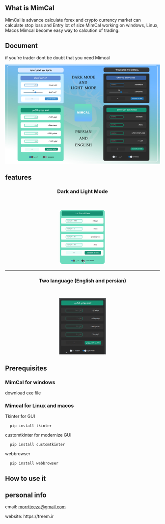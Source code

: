 ## What is MimCal
MimCal is advance calculate forex and crypto currency market can calculate stop loss and Entry lot of size
MimCal working on windows, Linux, Macos
Mimcal become easy way to calcution of trading.

## Document
<p> if you're trader dont be doubt that you need Mimcal </p>

![alt text](https://github.com/3mim/MimCal/blob/main/PSD%20UI/MIMcal_intro.jpg?raw=true)


## features
<h3 align="center" >
 Dark and Light Mode
</h3>

<br>

<p align="center">
  <img width="30%" src="https://github.com/3mim/MimCal/blob/main/PSD%20UI/dark.gif?raw=true" style="border-radius: 20px !Important;" with="100 px" />
</p>

<hr>

<h3 align="center"  >
 Two language (English and persian)  
</h3>

<br>

<p align="center" background="red">
  <img width="30%" src="https://github.com/3mim/MimCal/blob/main/PSD%20UI/language.gif?raw=true" />
</p>
 
## Prerequisites
### MimCal for windows 
<p>  download exe file</p>

### Mimcal for Linux and macos

<p> Tkinter for GUI <p>
<pre>
 <code> pip install tkinter </code>
</pre>

<p> customtkinter for  modernize GUI <p>
<pre>
 <code> pip install customtkinter </code>
</pre>

<p> webbrowser  <p>
<pre>
 <code> pip install webbrowser </code>
</pre>
 
 ## How to use it
 

## personal info
<p> email:
 <a href="morrtteeza@gmail.com">
  morrtteeza@gmail.com
 </a>
</p>
website: https://treem.ir



